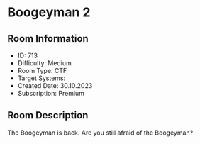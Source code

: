 ﻿# Boogeyman 2

## Room Information
- ID: 713
- Difficulty: Medium
- Room Type: CTF
- Target Systems: 
- Created Date: 30.10.2023
- Subscription: Premium

## Room Description
The Boogeyman is back. Are you still afraid of the Boogeyman?
